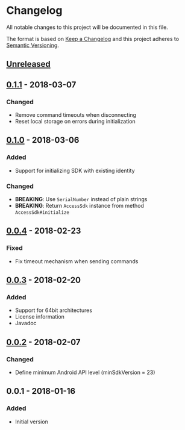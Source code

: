 # Changelog
All notable changes to this project will be documented in this file.

The format is based on [Keep a Changelog](http://keepachangelog.com/en/1.0.0/)
and this project adheres to [Semantic Versioning](http://semver.org/spec/v2.0.0.html).

## [Unreleased]

## [0.1.1] - 2018-03-07
### Changed
- Remove command timeouts when disconnecting
- Reset local storage on errors during initialization

## [0.1.0] - 2018-03-06
### Added
- Support for initializing SDK with existing identity

### Changed
- **BREAKING**: Use `SerialNumber` instead of plain strings
- **BREAKING**: Return `AccessSdk` instance from method `AccessSdk#initialize`

## [0.0.4] - 2018-02-23
### Fixed
- Fix timeout mechanism when sending commands

## [0.0.3] - 2018-02-20
### Added
- Support for 64bit architectures
- License information
- Javadoc

## [0.0.2] - 2018-02-07
### Changed
- Define minimum Android API level (minSdkVersion = 23)

## 0.0.1 - 2018-01-16
### Added
- Initial version

[Unreleased]: https://github.com/amv-networks/amv-access-sdk-android/compare/v0.1.1...HEAD
[0.1.1]: https://github.com/amv-networks/amv-access-sdk-android/compare/v0.1.0...v0.1.1
[0.1.0]: https://github.com/amv-networks/amv-access-sdk-android/compare/v0.0.4...v0.1.0
[0.0.4]: https://github.com/amv-networks/amv-access-sdk-android/compare/v0.0.3...v0.0.4
[0.0.3]: https://github.com/amv-networks/amv-access-sdk-android/compare/v0.0.2...v0.0.3
[0.0.2]: https://github.com/amv-networks/amv-access-sdk-android/compare/v0.0.1...v0.0.2